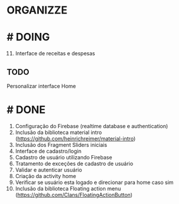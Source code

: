 # ORGANIZZE

# # DOING

11) Interface de receitas e despesas

## TODO

Personalizar interface Home

# # DONE
1) Configuração do Firebase (realtime database e authentication)
2) Inclusão da biblioteca material intro (https://github.com/heinrichreimer/material-intro)
3) Inclusão dos Fragment Sliders iniciais
4) Interface de cadastro/login
5) Cadastro de usuário utilizando Firebase
6) Tratamento de exceções de cadastro de usuário
7) Validar e autenticar usuário
8) Criação da activity home
9) Verificar se usuário esta logado e direcionar para home caso sim
10) Inclusão da biblioteca Floating action menu (https://github.com/Clans/FloatingActionButton)